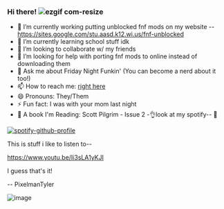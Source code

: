 ### Hi there! ![ezgif com-resize](https://user-images.githubusercontent.com/125163854/224209120-8638c950-07a6-405d-a5a5-7d98e6922999.gif)

- 🔭 I’m currently working putting unblocked fnf mods on my website -- https://sites.google.com/stu.aasd.k12.wi.us/fnf-unblocked
- 🌱 I’m currently learning school stuff idk
- 👯 I’m looking to collaborate w/ my friends
- 🤔 I’m looking for help with porting fnf mods to online instead of downloading them
- 💬 Ask me about Friday Night Funkin' (You can become a nerd about it too!)
- 📫 How to reach me: <a href="mailto:pixelmantylerbackup@outlook.com">right here</a>
- 😄 Pronouns: They/Them
- ⚡ Fun fact: I was with your mom last night
- 📖 A book I'm Reading: Scott Pilgrim - Issue 2
-👌look at my spotify-- 
🫥

[![spotify-github-profile](https://spotify-github-profile.vercel.app/api/view?uid=oeupvi7fmd79c82o2pjyoe5r6&cover_image=true&theme=default&show_offline=false&background_color=121212&interchange=false)](https://open.spotify.com/user/oeupvi7fmd79c82o2pjyoe5r6)

This is stuff i like to listen to--

https://www.youtu.be/Ii3sLA1yKJI

I guess that's it!

-- PixelmanTyler



![image](https://user-images.githubusercontent.com/125163854/224208137-6c70ea78-537f-4f2b-b1df-9f994b62d0d6.png)
